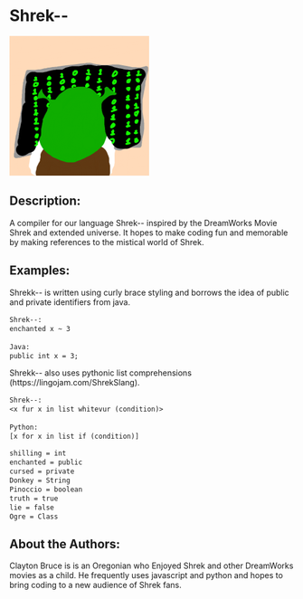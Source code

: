 <h1>Shrek--</h1>
<img src="doc/shrek--Logo2.0.png">

## Description:
<div>
    A compiler for our language Shrek-- inspired by the DreamWorks Movie Shrek and extended universe. It hopes to make coding fun and memorable by making references to the mistical world of Shrek. 
</div>


## Examples:

<div>
    Shrekk-- is written using curly brace styling and borrows the idea of public and private identifiers from java. 
    
    Shrek--:
    enchanted x ~ 3
    
    Java:
    public int x = 3;
</div>
<div>
    Shrekk-- also uses pythonic list comprehensions (https://lingojam.com/ShrekSlang). 
    
    Shrek--:
    <x fur x in list whitevur (condition)>
    
    Python:
    [x for x in list if (condition)]
</div>

    shilling = int
    enchanted = public
    cursed = private
    Donkey = String
    Pinoccio = boolean
    truth = true
    lie = false
    Ogre = Class

## About the Authors:
<div>
    Clayton Bruce is is an Oregonian who Enjoyed Shrek and other DreamWorks movies as a child. He frequently uses javascript and python and hopes to bring coding to a new audience of Shrek fans. 
</div>
